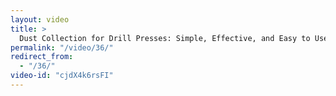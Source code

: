 ```yaml
---
layout: video
title: >
  Dust Collection for Drill Presses: Simple, Effective, and Easy to Use!
permalink: "/video/36/"
redirect_from:
  - "/36/"
video-id: "cjdX4k6rsFI"
---
```

